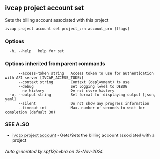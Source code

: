 ## ivcap project account set

Sets the billing account associated with this project

```
ivcap project account set project_urn account_urn [flags]
```

### Options

```
  -h, --help   help for set
```

### Options inherited from parent commands

```
      --access-token string   Access token to use for authentication with API server [IVCAP_ACCESS_TOKEN]
      --context string        Context (deployment) to use
      --debug                 Set logging level to DEBUG
      --no-history            Do not store history
  -o, --output string         Set format for displaying output [json, yaml]
      --silent                Do not show any progress information
      --timeout int           Max. number of seconds to wait for completion (default 30)
```

### SEE ALSO

* [ivcap project account](ivcap_project_account.md)	 - Gets/Sets the billing account associated with a project

###### Auto generated by spf13/cobra on 28-Nov-2024
